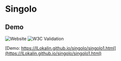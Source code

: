 # Singolo

## Demo ##

![Website](https://img.shields.io/website?up_message=Singolo1_online&url=https://ILokalin.github.io/singolo/singolo1.html) ![W3C Validation](https://img.shields.io/w3c-validation/html?targetUrl=https%3A%2F%2Filokalin.github.io%2Fsingolo%2Fsingolo1.html)

[Demo: https://ILokalin.github.io/singolo/singolo1.html](https://ILokalin.github.io/singolo/singolo1.html)
